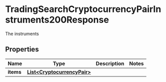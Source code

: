 

# TradingSearchCryptocurrencyPairInstruments200Response

The instruments

## Properties

| Name | Type | Description | Notes |
|------------ | ------------- | ------------- | -------------|
|**items** | [**List&lt;CryptocurrencyPair&gt;**](CryptocurrencyPair.md) |  |  |



